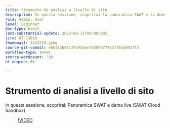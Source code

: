 ```yaml
---
title: Strumento di analisi a livello di sito
description: In questa sessione, scoprirai la panoramica SWAT e la demo live (SWAT Cloud Sandbox)
role: Admin, User
level: Beginner
doc-type: Event
last-substantial-update: 2023-08-17T00:00:00Z
jira: KT-13818
thumbnail: 3422529.jpeg
source-git-commit: e6b314b48137e9d3ee7d389977843f10cb6927f3
workflow-type: tm+mt
source-wordcount: '36'
ht-degree: 0%

---
```



# Strumento di analisi a livello di sito

In questa sessione, scoprirai: Panoramica SWAT e demo live (SWAT Cloud Sandbox)

>[!VIDEO](https://video.tv.adobe.com/v/3422529/?learn=on)
